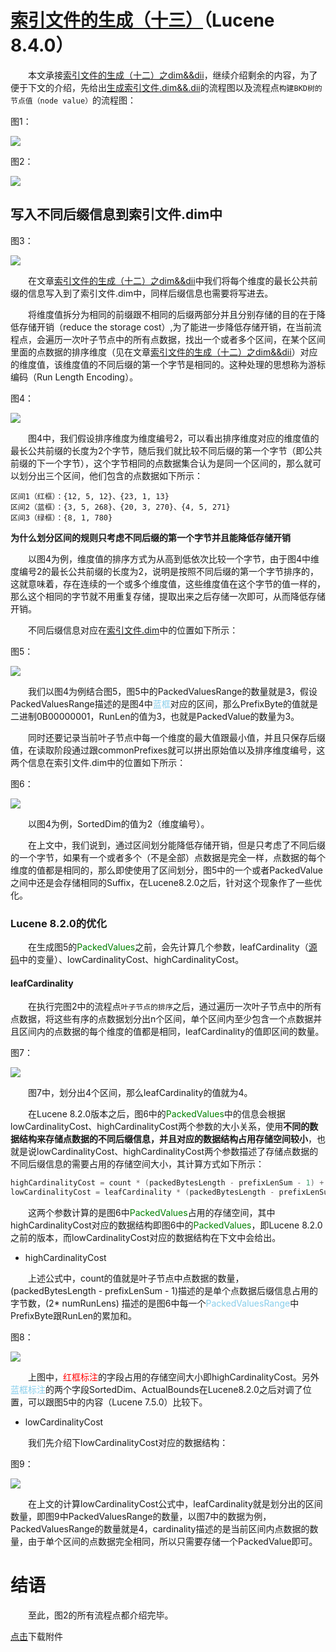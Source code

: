 # [索引文件的生成（十三）](https://www.amazingkoala.com.cn/Lucene/Index/)（Lucene 8.4.0）

&emsp;&emsp;本文承接[索引文件的生成（十二）之dim&&dii](https://www.amazingkoala.com.cn/Lucene/Index/2020/0415/132.html)，继续介绍剩余的内容，为了便于下文的介绍，先给出[生成索引文件.dim&&.dii](https://www.amazingkoala.com.cn/Lucene/suoyinwenjian/2019/0424/53.html)的流程图以及流程点`构建BKD树的节点值（node value）`的流程图：

图1：

<img src="http://www.amazingkoala.com.cn/uploads/lucene/index/索引文件的生成/索引文件的生成（十三）/1.png">

图2：

<img src="http://www.amazingkoala.com.cn/uploads/lucene/index/索引文件的生成/索引文件的生成（十三）/2.png">

## 写入不同后缀信息到索引文件.dim中

图3：

<img src="http://www.amazingkoala.com.cn/uploads/lucene/index/索引文件的生成/索引文件的生成（十三）/3.png">

&emsp;&emsp;在文章[索引文件的生成（十二）之dim&&dii](https://www.amazingkoala.com.cn/Lucene/Index/2020/0415/132.html)中我们将每个维度的最长公共前缀的信息写入到了索引文件.dim中，同样后缀信息也需要将写进去。

&emsp;&emsp;将维度值拆分为相同的前缀跟不相同的后缀两部分并且分别存储的目的在于降低存储开销（reduce the storage cost）,为了能进一步降低存储开销，在当前流程点，会遍历一次叶子节点中的所有点数据，找出一个或者多个区间，在某个区间里面的点数据的排序维度（见在文章[索引文件的生成（十二）之dim&&dii](https://www.amazingkoala.com.cn/Lucene/Index/2020/0415/132.html)）对应的维度值，该维度值的不同后缀的第一个字节是相同的。这种处理的思想称为游标编码（Run Length Encoding）。

图4：

<img src="http://www.amazingkoala.com.cn/uploads/lucene/index/索引文件的生成/索引文件的生成（十三）/4.png">

&emsp;&emsp;图4中，我们假设排序维度为维度编号2，可以看出排序维度对应的维度值的最长公共前缀的长度为2个字节，随后我们就比较不同后缀的第一个字节（即公共前缀的下一个字节），这个字节相同的点数据集合认为是同一个区间的，那么就可以划分出三个区间，他们包含的点数据如下所示：

```text
区间1（红框）：{12, 5, 12}、{23, 1, 13}
区间2（蓝框）：{3, 5, 268}、{20, 3, 270}、{4, 5, 271}
区间3（绿框）：{8, 1, 780}
```

**为什么划分区间的规则只考虑不同后缀的第一个字节并且能降低存储开销**

&emsp;&emsp;以图4为例，维度值的排序方式为从高到低依次比较一个字节，由于图4中维度编号2的最长公共前缀的长度为2，说明是按照不同后缀的第一个字节排序的，这就意味着，存在连续的一个或多个维度值，这些维度值在这个字节的值一样的，那么这个相同的字节就不用重复存储，提取出来之后存储一次即可，从而降低存储开销。

&emsp;&emsp;不同后缀信息对应在[索引文件.dim](https://www.amazingkoala.com.cn/Lucene/suoyinwenjian/2019/0424/53.html)中的位置如下所示：

图5：

<img src="http://www.amazingkoala.com.cn/uploads/lucene/index/索引文件的生成/索引文件的生成（十三）/5.png">

&emsp;&emsp;我们以图4为例结合图5，图5中的PackedValuesRange的数量就是3，假设PackedValuesRange描述的是图4中<font color=skyblue>蓝框</font>对应的区间，那么PrefixByte的值就是 二进制0B00000001，RunLen的值为3，也就是PackedValue的数量为3。

&emsp;&emsp;同时还要记录当前叶子节点中每一个维度的最大值跟最小值，并且只保存后缀值，在读取阶段通过跟commonPrefixes就可以拼出原始值以及排序维度编号，这两个信息在索引文件.dim中的位置如下所示：

图6：

<img src="http://www.amazingkoala.com.cn/uploads/lucene/index/索引文件的生成/索引文件的生成（十三）/6.png">

&emsp;&emsp;以图4为例，SortedDim的值为2（维度编号）。

&emsp;&emsp;在上文中，我们说到，通过区间划分能降低存储开销，但是只考虑了不同后缀的一个字节，如果有一个或者多个（不是全部）点数据是完全一样，点数据的每个维度的值都是相同的，那么即使使用了区间划分，图5中的一个或者PackedValue之间中还是会存储相同的Suffix，在Lucene8.2.0之后，针对这个现象作了一些优化。

### Lucene 8.2.0的优化

&emsp;&emsp;在生成图5的<font color=Green>PackedValues</font>之前，会先计算几个参数，leafCardinality（[源码](https://github.com/LuXugang/Lucene-7.5.0/blob/master/solr-8.4.0/lucene/core/src/java/org/apache/lucene/util/bkd/BKDWriter.java)中的变量）、lowCardinalityCost、highCardinalityCost。

#### leafCardinality

&emsp;&emsp;在执行完图2中的流程点`叶子节点的排序`之后，通过遍历一次叶子节点中的所有点数据，将这些有序的点数据划分出n个区间，单个区间内至少包含一个点数据并且区间内的点数据的每个维度的值都是相同，leafCardinality的值即区间的数量。

图7：

<img src="http://www.amazingkoala.com.cn/uploads/lucene/index/索引文件的生成/索引文件的生成（十三）/7.png">

&emsp;&emsp;图7中，划分出4个区间，那么leafCardinality的值就为4。

&emsp;&emsp;在Lucene 8.2.0版本之后，图6中的<font color=Green>PackedValues</font>中的信息会根据lowCardinalityCost、highCardinalityCost两个参数的大小关系，使用**不同的数据结构来存储点数据的不同后缀信息，并且对应的数据结构占用存储空间较小**，也就是说lowCardinalityCost、highCardinalityCost两个参数描述了存储点数据的不同后缀信息的需要占用的存储空间大小，其计算方式如下所示：

```java
highCardinalityCost = count * (packedBytesLength - prefixLenSum - 1) + 2 * numRunLens;
lowCardinalityCost = leafCardinality * (packedBytesLength - prefixLenSum + 1);
```

&emsp;&emsp;这两个参数计算的是图6中<font color=Green>PackedValues</font>占用的存储空间，其中highCardinalityCost对应的数据结构即图6中的<font color=Green>PackedValues</font>，即Lucene 8.2.0之前的版本，而lowCardinalityCost对应的数据结构在下文中会给出。

- highCardinalityCost

&emsp;&emsp;上述公式中，count的值就是叶子节点中点数据的数量，(packedBytesLength - prefixLenSum - 1)描述的是单个点数据后缀信息占用的字节数，(2\* numRunLens) 描述的是图6中每一个<font color=skyBlue>PackedValuesRange</font>中PrefixByte跟RunLen的累加和。

图8：

<img src="http://www.amazingkoala.com.cn/uploads/lucene/index/索引文件的生成/索引文件的生成（十三）/8.png">

&emsp;&emsp;上图中，<font color=Red>红框标注</font>的字段占用的存储空间大小即highCardinalityCost。另外<font color=skyblue>蓝框标注</font>的两个字段SortedDim、ActualBounds在Lucene8.2.0之后对调了位置，可以跟图5中的内容（Lucene 7.5.0）比较下。

- lowCardinalityCost

&emsp;&emsp;我们先介绍下lowCardinalityCost对应的数据结构：

图9：

<img src="http://www.amazingkoala.com.cn/uploads/lucene/index/索引文件的生成/索引文件的生成（十三）/9.png">

&emsp;&emsp;在上文的计算lowCardinalityCost公式中，leafCardinality就是划分出的区间数量，即图9中PackedValuesRange的数量，以图7中的数据为例，PackedValuesRange的数量就是4，cardinality描述的是当前区间内点数据的数量，由于单个区间的点数据完全相同，所以只需要存储一个PackedValue即可。

# 结语

&emsp;&emsp;至此，图2的所有流程点都介绍完毕。

[点击](http://www.amazingkoala.com.cn/attachment/Lucene/Index/索引文件的生成/索引文件的生成（十三）/索引文件的生成（十三）.zip)下载附件